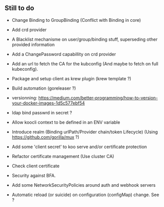 
## Still to do 

- Change Binding to GroupBinding (Conflict with Binding in core)
- Add crd provider
- A Blacklist mechanisme on user/group/binding stuff, superseding other provided information

- Add a ChangePassword capabillity on crd provider
- Add an url to fetch the CA for the kubconfig (And maybe to fetch on full kubeconfig).

- Package and setup client as krew plugin (krew template ?)
- Build automation (goreleaser ?)
- versionning: https://medium.com/better-programming/how-to-version-your-docker-images-1d5c577ebf54


- ldap bind passwrd in secret ?
- Allow koocli context to be defined in an ENV variable
- Introduce realm (Binding urlPath/Provider chain/token Lifecycle)  (Using https://github.com/gorilla/mux ?)
- Add some 'client secret' to koo serve and/or certificate protection

- Refactor certificate management (Use cluster CA)
- Check client certificate
- Security against BFA.
- Add some NetworkSecurityPolicies around auth and webhook servers
- Automatic reload (or suicide) on configuration (configMap) change. See ?
